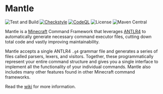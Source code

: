 # Mantle

![Test and Build](https://github.com/pietelite/mantle/actions/workflows/build.yml/badge.svg)
[![Checkstyle](https://github.com/pietelite/mantle/actions/workflows/checkstyle.yml/badge.svg)](https://checkstyle.org/)
[![CodeQL](https://github.com/pietelite/mantle/actions/workflows/codeql.yml/badge.svg)](https://docs.github.com/en/code-security/code-scanning/automatically-scanning-your-code-for-vulnerabilities-and-errors/about-code-scanning)
![License](https://img.shields.io/github/license/pietelite/mantle)
![Maven Central](https://img.shields.io/maven-central/v/me.pietelite.mantle/common)

Mantle is a [Minecraft](https://www.minecraft.net) Command Framework that leverages [ANTLR4](https://github.com/antlr/antlr4) to automatically generate necessary command executor files, cutting down total code and vastly improving maintainability.

Mantle accepts a single ANTLR4 `.g4` grammar file and generates a series of files called parsers, lexers, and visitors. Together, these programmatically represent your entire command structure and gives you a single interface to implement all the functionality of your individual commands. Mantle also includes many other features found in other Minecraft command frameworks.

Read the [wiki](https://github.com/pietelite/mantle/wiki) for more information.